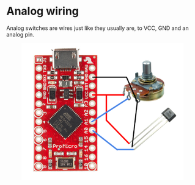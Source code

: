 # Analog wiring

Analog switches are wires just like they usually are, to VCC, GND and an analog pin.&#x20;

<figure><img src="../.gitbook/assets/image.png" alt=""><figcaption></figcaption></figure>
